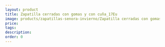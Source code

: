 ```yaml
---
layout: product
title: Zapatilla cerradas con gomas y con cuña_17Eu
image: products/zapatillas-senora-invierno/Zapatilla cerradas con gomas y con cuña_17Eu.jpeg
price: 
tags: 
description: 
order: 0
---
```

